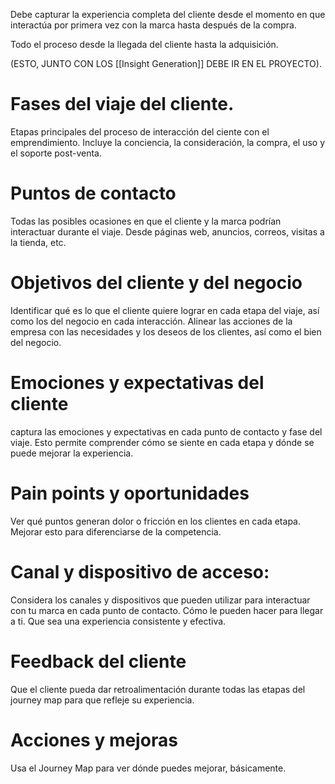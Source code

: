 Debe capturar la experiencia completa del cliente desde el momento en que interactúa por primera vez con la marca hasta después de la compra. 

Todo el proceso desde la llegada del cliente hasta la adquisición. 

(ESTO, JUNTO CON LOS [[Insight Generation]] DEBE IR EN EL PROYECTO).

# Fases del viaje del cliente. 
Etapas principales del proceso de interacción del ciente con el emprendimiento. Incluye la conciencia, la consideración, la compra, el uso y el soporte post-venta.

# Puntos de contacto
Todas las posibles ocasiones en que el cliente y la marca podrían interactuar durante el viaje. Desde páginas web, anuncios, correos, visitas a la tienda, etc.

# Objetivos del cliente y del negocio
Identificar qué es lo que el cliente quiere lograr en cada etapa del viaje, así como los del negocio en cada interacción. Alinear las acciones de la empresa con las necesidades y los deseos de los clientes, así como el bien del negocio.

# Emociones y expectativas del cliente
captura las emociones y expectativas en cada punto de contacto y fase del viaje. Esto permite comprender cómo se siente en cada etapa y dónde se puede mejorar la experiencia.

# Pain points y oportunidades
Ver qué puntos generan dolor o fricción en los clientes en cada etapa. Mejorar esto para diferenciarse de la competencia. 

# Canal y dispositivo de acceso:
Considera los canales y dispositivos que pueden utilizar para interactuar con tu marca en cada punto de contacto. Cómo le pueden hacer para llegar a ti. Que sea una experiencia consistente y efectiva.

# Feedback del cliente
Que el cliente pueda dar retroalimentación durante todas las etapas del journey map para que refleje su experiencia.

# Acciones y mejoras
Usa el Journey Map para ver dónde puedes mejorar, básicamente.